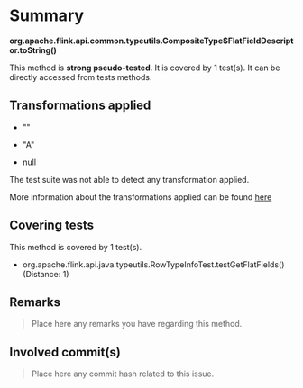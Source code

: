 # Summary
**org.apache.flink.api.common.typeutils.CompositeType$FlatFieldDescriptor.toString()**

This method is **strong pseudo-tested**.
It is covered by 1 test(s). It can be directly accessed from tests methods.


## Transformations applied

- &quot;&quot;

- &quot;A&quot;

- null


The test suite was not able to detect any transformation applied.

More information about the transformations applied can be found [here](https://github.com/STAMP-project/pitest-descartes)

## Covering tests
This method is covered by 1 test(s).
* org.apache.flink.api.java.typeutils.RowTypeInfoTest.testGetFlatFields() (Distance: 1)


## Remarks
> Place here any remarks you have regarding this method.

## Involved commit(s)

> Place here any commit hash related to this issue.
